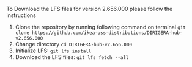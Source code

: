 To Download the LFS files for version 2.656.000 please follow the instructions

1. Clone the repository by running following command on terminal `git clone https://github.com/ikea-oss-distributions/DIRIGERA-hub-v2.656.000`
2. Change directory `cd DIRIGERA-hub-v2.656.000`
3. Initialize LFS: `git lfs install`
4. Download the LFS files: `git lfs fetch --all`
